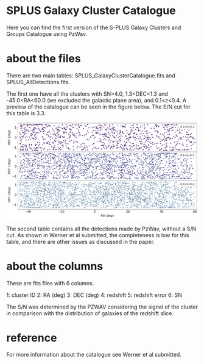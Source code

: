 # SPLUS Galaxy Cluster Catalogue
Here you can find the first version of the S-PLUS Galaxy Clusters and Groups Catalogue using PzWav.

# about the files

There are two main tables: SPLUS_GalaxyClusterCatalogue.fits and SPLUS_AllDetections.fits. 

The first one have all the clusters with SN>4.0, 1.3<DEC<1.3 and -45.0<RA<60.0 (we excluded the galactic plane area), and 0.1<z<0.4. A preview of the catalogue can be seen in the figure below. The S/N cut for this table is 3.3.

![](https://github.com/stephanewerner/SPLUS_GalaxyClusterCatalogue/blob/main/SPLUS_DR1_catalogue.png)


The second table contains all the detections made by PzWav, without a S/N cut. As shown in Werner et al submitted, the completeness is low for this table, and there are other issues as discussed in the paper.  


# about the columns

These are fits files with 6 columns. 

1: cluster ID
2: RA (deg)
3: DEC (deg)
4: redshift
5: redshift error
6: SN

The S/N was determined by the PZWAV considering the signal of the cluster in comparison with the distribution of galaxies of the redshift slice.

# reference

For more information about the catalogue see Werner et al submitted. 
